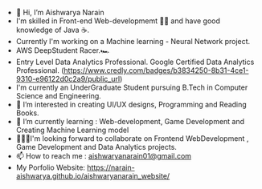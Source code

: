 - 👋 Hi, I’m Aishwarya Narain
- I'm skilled in Front-end Web-developmemt 👩‍💻 and have good knowledge of Java ☕.
- Currently I'm working on a Machine learning - Neural Network project.
- AWS DeepStudent Racer.🏎
- Entry Level Data Analytics Professional. Google Certified Data Analytics Professional. (https://www.credly.com/badges/b3834250-8b31-4ce1-9310-e96122d0c2a9/public_url)
- I'm currently an UnderGraduate Student pursuing B.Tech in Computer Science and Engineering.
- 👀 I’m interested in creating UI/UX designs, Programming and Reading Books.
- 🌱 I’m currently learning : Web-development, Game Development and Creating Machine Learning model
- 🐱‍🚀🤝I'm looking forward to collaborate on Frontend WebDevelopment , Game Development and Data Analytics projects.
- 📫 How to reach me : aishwaryanarain01@gmail.com
- My Porfolio Website: https://narain-aishwarya.github.io/aishwaryanarain_website/
<!---
narain-aishwarya/narain-aishwarya is a ✨ special ✨ repository because its `README.md` (this file) appears on your GitHub profile.
You can click the Preview link to take a look at your changes.
--->
